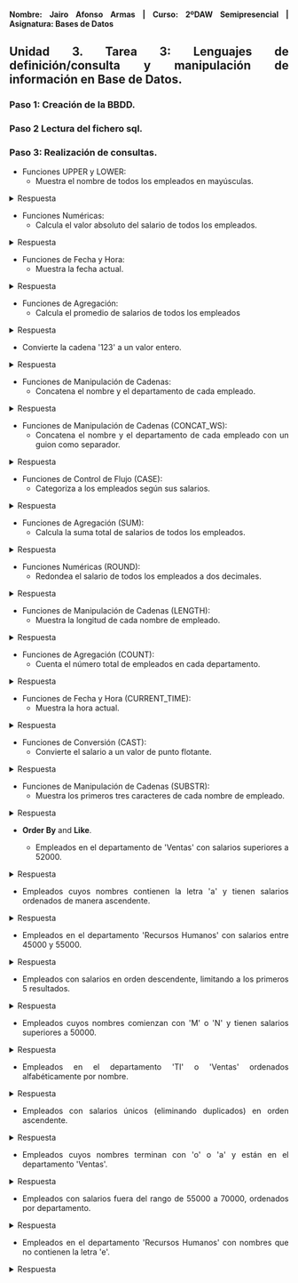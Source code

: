 <div align="justify">

#### **Nombre: Jairo Afonso Armas | Curso: 2ºDAW Semipresencial | Asignatura: Bases de Datos** 

## **Unidad 3. Tarea 3: Lenguajes de definición/consulta y manipulación de información en Base de Datos.**

### Paso 1: Creación de la BBDD.
### Paso 2 Lectura del fichero sql.
### Paso 3: Realización de consultas.

- Funciones UPPER y LOWER:
  - Muestra el nombre de todos los empleados en mayúsculas.

<details>
<summary>Respuesta</summary>
<br>
  <div align="center">
    <img src=images/Tarea3/Tarea3_Ejercicio3_1.PNG>
  </div>
</details>

- Funciones Numéricas:
  - Calcula el valor absoluto del salario de todos los empleados.
 
<details>
<summary>Respuesta</summary>
<br>
  <div align="center">
    <img src=images/Tarea3/Tarea3_Ejercicio3_2.PNG>
  </div>
</details>

- Funciones de Fecha y Hora:
  - Muestra la fecha actual.
 
<details>
<summary>Respuesta</summary>
<br>
  <div align="center">
    <img src=images/Tarea3/Tarea3_Ejercicio3_3.PNG>
  </div>
</details>

- Funciones de Agregación:
  - Calcula el promedio de salarios de todos los empleados

<details>
<summary>Respuesta</summary>
<br>
  <div align="center">
    <img src=images/Tarea3/Tarea3_Ejercicio3_4.PNG>
  </div>
</details>

  - Convierte la cadena '123' a un valor entero.

<details>
<summary>Respuesta</summary>
<br>
  <div align="center">
    <img src=images/Tarea3/Tarea3_Ejercicio3_5.PNG>
  </div>
</details>
  
- Funciones de Manipulación de Cadenas:
  - Concatena el nombre y el departamento de cada empleado.
 
<details>
<summary>Respuesta</summary>
<br>
  <div align="center">
    <img src=images/Tarea3/Tarea3_Ejercicio3_6.PNG>
  </div>
</details>

- Funciones de Manipulación de Cadenas (CONCAT_WS):
  - Concatena el nombre y el departamento de cada empleado con un guion como separador.
 
<details>
<summary>Respuesta</summary>
<br>
  <div align="center">
    <img src=images/Tarea3/Tarea3_Ejercicio3_7.PNG>
  </div>
</details>

- Funciones de Control de Flujo (CASE):
  - Categoriza a los empleados según sus salarios.
 
<details>
<summary>Respuesta</summary>
<br>
  <div align="center">
    <img src=images/Tarea3/Tarea3_Ejercicio3_8.PNG>
  </div>
</details>

- Funciones de Agregación (SUM):
  - Calcula la suma total de salarios de todos los empleados.
 
<details>
<summary>Respuesta</summary>
<br>
  <div align="center">
    <img src=images/Tarea3/Tarea3_Ejercicio3_9.PNG>
  </div>
</details>

- Funciones Numéricas (ROUND):
  - Redondea el salario de todos los empleados a dos decimales.
 
<details>
<summary>Respuesta</summary>
<br>
  <div align="center">
    <img src=images/Tarea3/Tarea3_Ejercicio3_10.PNG>
  </div>
</details>

- Funciones de Manipulación de Cadenas (LENGTH):
  - Muestra la longitud de cada nombre de empleado.
 
<details>
<summary>Respuesta</summary>
<br>
  <div align="center">
    <img src=images/Tarea3/Tarea3_Ejercicio3_11.PNG>
  </div>
</details>

- Funciones de Agregación (COUNT):
  - Cuenta el número total de empleados en cada departamento.
 
<details>
<summary>Respuesta</summary>
<br>
  <div align="center">
    <img src=images/Tarea2/Tarea2_Ejercicio2.PNG>
  </div>
</details>

- Funciones de Fecha y Hora (CURRENT_TIME):
  - Muestra la hora actual.
 
<details>
<summary>Respuesta</summary>
<br>
  <div align="center">
    <img src=images/Tarea2/Tarea2_Ejercicio2.PNG>
  </div>
</details>

- Funciones de Conversión (CAST):
  - Convierte el salario a un valor de punto flotante.
 
<details>
<summary>Respuesta</summary>
<br>
  <div align="center">
    <img src=images/Tarea2/Tarea2_Ejercicio2.PNG>
  </div>
</details>

- Funciones de Manipulación de Cadenas (SUBSTR):
  - Muestra los primeros tres caracteres de cada nombre de empleado.

<details>
<summary>Respuesta</summary>
<br>
  <div align="center">
    <img src=images/Tarea2/Tarea2_Ejercicio2.PNG>
  </div>
</details>

- __Order By__ and __Like__.

  - Empleados en el departamento de 'Ventas' con salarios superiores a 52000.

<details>
<summary>Respuesta</summary>
<br>
  <div align="center">
    <img src=images/Tarea2/Tarea2_Ejercicio2.PNG>
  </div>
</details>

  - Empleados cuyos nombres contienen la letra 'a' y tienen salarios ordenados de manera ascendente.

<details>
<summary>Respuesta</summary>
<br>
  <div align="center">
    <img src=images/Tarea2/Tarea2_Ejercicio2.PNG>
  </div>
</details>

  - Empleados en el departamento 'Recursos Humanos' con salarios entre 45000 y 55000.

<details>
<summary>Respuesta</summary>
<br>
  <div align="center">
    <img src=images/Tarea2/Tarea2_Ejercicio2.PNG>
  </div>
</details>

  - Empleados con salarios en orden descendente, limitando a los primeros 5 resultados.

<details>
<summary>Respuesta</summary>
<br>
  <div align="center">
    <img src=images/Tarea2/Tarea2_Ejercicio2.PNG>
  </div>
</details>

  - Empleados cuyos nombres comienzan con 'M' o 'N' y tienen salarios superiores a 50000.

<details>
<summary>Respuesta</summary>
<br>
  <div align="center">
    <img src=images/Tarea2/Tarea2_Ejercicio2.PNG>
  </div>
</details>

  - Empleados en el departamento 'TI' o 'Ventas' ordenados alfabéticamente por nombre.

<details>
<summary>Respuesta</summary>
<br>
  <div align="center">
    <img src=images/Tarea2/Tarea2_Ejercicio2.PNG>
  </div>
</details>

  - Empleados con salarios únicos (eliminando duplicados) en orden ascendente.

<details>
<summary>Respuesta</summary>
<br>
  <div align="center">
    <img src=images/Tarea2/Tarea2_Ejercicio2.PNG>
  </div>
</details>

  - Empleados cuyos nombres terminan con 'o' o 'a' y están en el departamento 'Ventas'.

<details>
<summary>Respuesta</summary>
<br>
  <div align="center">
    <img src=images/Tarea2/Tarea2_Ejercicio2.PNG>
  </div>
</details>

  - Empleados con salarios fuera del rango de 55000 a 70000, ordenados por departamento.

<details>
<summary>Respuesta</summary>
<br>
  <div align="center">
    <img src=images/Tarea2/Tarea2_Ejercicio2.PNG>
  </div>
</details>

  - Empleados en el departamento 'Recursos Humanos' con nombres que no contienen la letra 'e'.

<details>
<summary>Respuesta</summary>
<br>
  <div align="center">
    <img src=images/Tarea2/Tarea2_Ejercicio2.PNG>
  </div>
</details>


</div>
